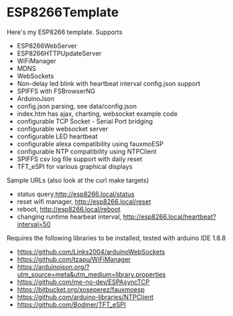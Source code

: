 # ESP8266Template
Here's my ESP8266 template. 
Supports
* ESP8266WebServer
* ESP8266HTTPUpdateServer
* WiFiManager
* MDNS
* WebSockets
* Non-delay led blink with heartbeat interval config.json support
* SPIFFS with FSBrowserNG
* ArduinoJson
* config.json parsing, see data/config.json
* index.htm has ajax, charting, websocket example code
* configurable TCP Socket - Serial Port bridging
* configurable websocket server
* configurable LED heartbeat
* configurable alexa compatibility using fauxmoESP
* configurable NTP compatibility using NTPClient
* SPIFFS csv log file support with daily reset
* TFT_eSPI for various graphical displays

Sample URLs (also look at the curl make targets)
* status query,http://esp8266.local/status
* reset wifi manager, http://esp8266.local/reset
* reboot, http://esp8266.local/reboot
* changing runtime hearbeat interval, http://esp8266.local/heartbeat?interval=50

Requires the following libraries to be installed, tested with arduino IDE 1.8.8
* https://github.com/Links2004/arduinoWebSockets
* https://github.com/tzapu/WiFiManager
* https://arduinojson.org/?utm_source=meta&utm_medium=library.properties
* https://github.com/me-no-dev/ESPAsyncTCP
* https://bitbucket.org/xoseperez/fauxmoesp
* https://github.com/arduino-libraries/NTPClient
* https://github.com/Bodmer/TFT_eSPI

